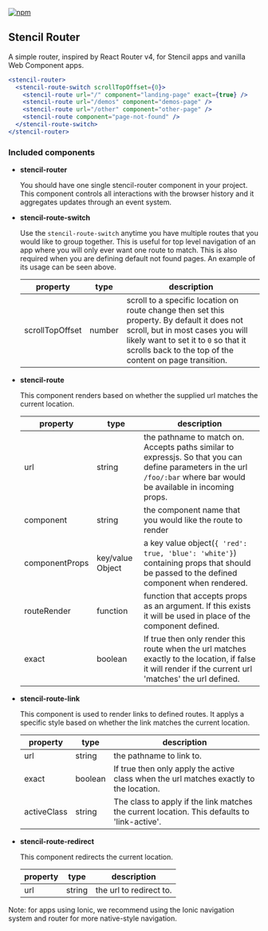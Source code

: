 [![npm][npm-badge]][npm-badge-url]
## Stencil Router

A simple router, inspired by React Router v4, for Stencil apps and vanilla Web Component apps.

```jsx
<stencil-router>
  <stencil-route-switch scrollTopOffset={0}>
    <stencil-route url="/" component="landing-page" exact={true} />
    <stencil-route url="/demos" component="demos-page" />
    <stencil-route url="/other" component="other-page" />
    <stencil-route component="page-not-found" />
  </stencil-route-switch>
</stencil-router>
```

### Included components

- **stencil-router**

  You should have one single stencil-router component in your project.  This component controls all interactions with the browser history and it aggregates updates through an event system.

- **stencil-route-switch**

  Use the `stencil-route-switch` anytime you have multiple routes that you would like to group together. This is useful for top level navigation of an app where you will only ever want one route to match. This is also required when you are defining default not found pages. An example of its usage can be seen above.

  | property        | type        | description                     |
  | --------------- | ----------- | ------------------------------- |
  | scrollTopOffset | number      | scroll to a specific location on route change then set this property.  By default it does not scroll, but in most cases you will likely want to set it to `0` so that it scrolls back to the top of the content on page transition.

- **stencil-route**
  
  This component renders based on whether the supplied url matches the current location.

  | property        | type        | description                     |
  | --------------- | ----------- | ------------------------------- |
  | url             | string      | the pathname to match on.  Accepts paths similar to expressjs.  So that you can define parameters in the url `/foo/:bar` where bar would be available in incoming props.
  | component       | string      | the component name that you would like the route to render
  | componentProps  | key/value Object  | a key value object(`{ 'red': true, 'blue': 'white'}`) containing props that should be passed to the defined component when rendered.
  | routeRender     | function   | function that accepts props as an argument. If this exists it will be used in place of the component defined.
  | exact   | boolean   | If true then only render this route when the url matches exactly to the location, if false it will render if the current url 'matches' the url defined.

- **stencil-route-link**

  This component is used to render links to defined routes.  It applys a specific style based on whether the link matches the current location.

  | property        | type        | description                     |
  | --------------- | ----------- | ------------------------------- |
  | url             | string      | the pathname to link to.
  | exact           | boolean     | If true then only apply the active class when the url matches exactly to the location.
  | activeClass     | string      | The class to apply if the link matches the current location. This defaults to 'link-active'.

- **stencil-route-redirect**

  This component redirects the current location.

  | property        | type        | description                     |
  | --------------- | ----------- | ------------------------------- |
  | url             | string      | the url to redirect to.


Note: for apps using Ionic, we recommend using the Ionic navigation system and router for more native-style navigation.

[npm-badge]: https://img.shields.io/npm/v/@stencil/router.svg
[npm-badge-url]: https://www.npmjs.com/package/@stencil/router
